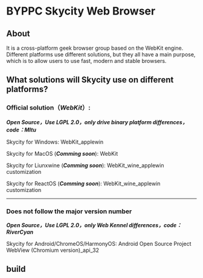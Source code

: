 # BYPPC Skycity Web Browser
## About
It is a cross-platform geek browser group based on the WebKit engine. Different platforms use different solutions, but they all have a main purpose, which is to allow users to use fast, modern and stable browsers.
## What solutions will Skycity use on different platforms?
### Official solution（*WebKit*）:

***Open Source，Use LGPL 2.0，only drive binary platform differences，code：MItu***

Skycity for Windows: WebKit_applewin

Skycity for MacOS (***Comming soon***): WebKit

Skycity for Liunxwine (***Comming soon***): WebKit_wine_applewin customization

Skycity for ReactOS (***Comming soon***): WebKit_wine_applewin customization

***
### Does not follow the major version number

***Open Source，Use LGPL 2.0，only Web Kennel differences，code：RiverCyan***

Skycity for Android/ChromeOS/HarmonyOS: Android Open Source Project WebView (Chromium version)_api_32

## build
